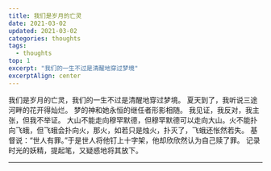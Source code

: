 ```yaml
---
title: 我们是岁月的亡灵
date: 2021-03-02
updated: 2021-03-02
categories: thoughts
tags:
  - thoughts
top: 1
excerpt: "我们的一生不过是清醒地穿过梦境"
excerptAlign: center
---
```


我们是岁月的亡灵，我们的一生不过是清醒地穿过梦境。
夏天到了，我听说三途河畔的花开得灿烂。
梦的神和她永恒的继任者形影相随。
我见证，我反对，我主张，但我不举证。
大山不能走向穆罕默德，但穆罕默德可以走向大山。火不能扑向飞蛾，但飞蛾会扑向火，那火，如若只是烛火，扑灭了，飞蛾还怅然若失。
基督说：“世人有罪。”于是世人将他钉上十字架，他却欣欣然认为自己赎了罪。
记录时光的妖精，提起笔，又疑惑地将其放下。

---